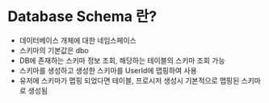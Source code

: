 # Database Schema 란?
- 데이터베이스 개체에 대한 네임스페이스
- 스키마의 기본값은 dbo
- DB에 존재하는 스키마 정보 조회, 해당하는 테이블의 스키마 조회 가능
- 스키마를 생성하고 생성한 스키마를 UserId에 맵핑하여 사용
- 유저에 스키마가 맵핑 되었다면 테이블, 프로시저 생성시 기본적으로 맵핑된 스키마로 생성됨
</br>

